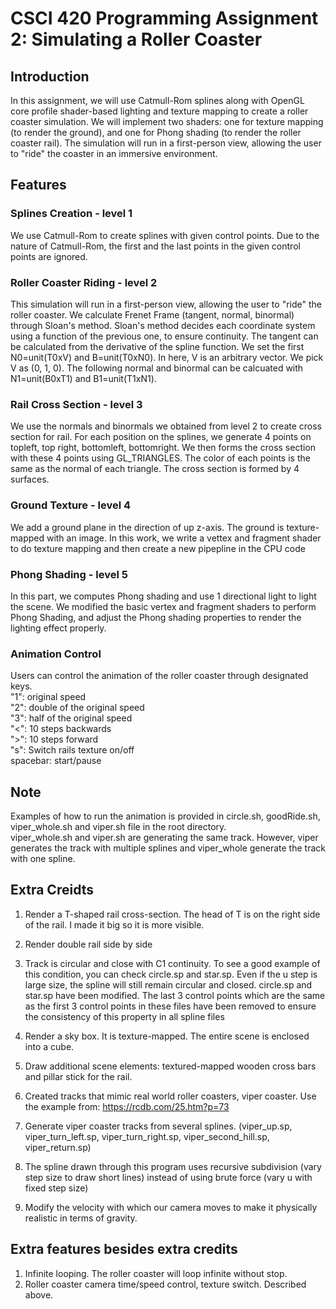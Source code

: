 # CSCI 420 Programming Assignment 2: Simulating a Roller Coaster

## Introduction
In this assignment, we will use Catmull-Rom splines along with OpenGL core profile shader-based lighting and texture mapping to create a roller coaster simulation.  We will implement two shaders: one for texture mapping (to render the ground), and one for Phong shading (to render the roller coaster rail).  The simulation will run in a first-person view, allowing the user to "ride" the coaster in an immersive environment.

## Features
### Splines Creation - level 1
We use Catmull-Rom to create splines with given control points.  Due to the nature of Catmull-Rom, the first and the last points in the given control points are ignored.  

### Roller Coaster Riding - level 2
This simulation will run in a first-person view, allowing the user to "ride" the roller coaster.  We calculate Frenet Frame (tangent, normal, binormal) through Sloan's method.  Sloan's method decides each coordinate system using a function of the previous one, to ensure continuity.  The tangent can be calculated from the derivative of the spline function.  We set the first N0=unit(T0xV) and B=unit(T0xN0).  In here, V is an arbitrary vector.  We pick V as (0, 1, 0).  The following normal and binormal can be calcuated with N1=unit(B0xT1) and B1=unit(T1xN1).

### Rail Cross Section - level 3
We use the normals and binormals we obtained from level 2 to create cross section for rail.  For each position on the splines, we generate 4 points on topleft, top right, bottomleft, bottomright.  We then forms the cross section with these 4 points using GL_TRIANGLES.  The color of each points is the same as the normal of each triangle.  The cross section is formed by 4 surfaces.

### Ground Texture - level 4
We add a ground plane in the direction of up z-axis.  The ground is texture-mapped with an image.  In this work, we write a vettex and fragment shader to do texture mapping and then create a new pipepline in the CPU code

### Phong Shading - level 5
In this part, we computes Phong shading and use 1 directional light to light the scene.  We modified the basic vertex and fragment shaders to perform Phong Shading, and adjust the Phong shading properties to render the lighting effect properly.

### Animation Control
Users can control the animation of the roller coaster through designated keys. <br>
"1": original speed <br>
"2": double of the original speed <br>
"3": half of the original speed <br>
"<": 10 steps backwards <br>
">": 10 steps forward <br>
"s": Switch rails texture on/off <br>
spacebar: start/pause

## Note
Examples of how to run the animation is provided in circle.sh, goodRide.sh, viper_whole.sh and viper.sh file in the root directory. <br>
viper_whole.sh and viper.sh are generating the same track.  However, viper generates the track with multiple splines and viper_whole generate the track with one spline.

## Extra Creidts
1. Render a T-shaped rail cross-section.  The head of T is on the right side of the rail.  I made it big so it is more visible.<br>

2. Render double rail side by side<br>

3. Track is circular and close with C1 continuity.  To see a good example of this condition, you can check circle.sp and star.sp.  Even if the u step is large size,
the spline will still remain circular and closed.  circle.sp and star.sp have been modified.  The last 3 control points which are the same as the first 3 control points in these files have been removed to ensure the consistency of this property in all spline files<br>

4. Render a sky box.  It is texture-mapped.  The entire scene is enclosed into a cube.<br>

5. Draw additional scene elements:  textured-mapped wooden cross bars and pillar stick for the rail.<br>

6. Created tracks that mimic real world roller coasters, viper coaster.  Use the example from: </n>
https://rcdb.com/25.htm?p=73<br>

7. Generate viper coaster tracks from several splines. (viper_up.sp, viper_turn_left.sp, viper_turn_right.sp, viper_second_hill.sp, viper_return.sp)<br>

8. The spline drawn through this program uses recursive subdivision (vary step size to draw short lines) instead of using brute force (vary u with fixed step size)<br>

9. Modify the velocity with which our camera moves to make it physically realistic in terms of gravity.<br>

## Extra features besides extra credits
1. Infinite looping.  The roller coaster will loop infinite without stop. <br>
2. Roller coaster camera time/speed control, texture switch.  Described above. <br>